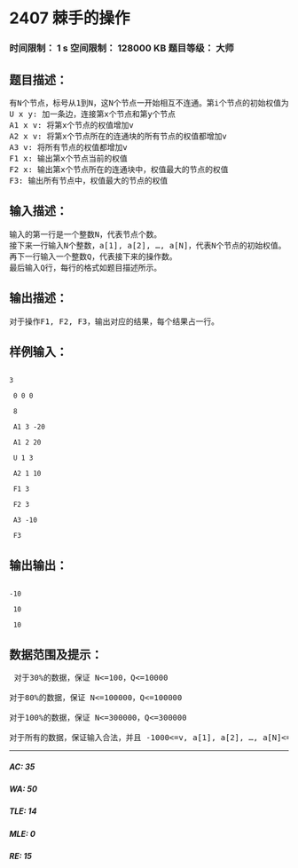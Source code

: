 # 2407 棘手的操作   
### 时间限制： 1 s     空间限制： 128000 KB     题目等级： 大师  
## 题目描述：  

<pre>
有N个节点，标号从1到N，这N个节点一开始相互不连通。第i个节点的初始权值为a[i]，接下来有如下一些操作：
U x y: 加一条边，连接第x个节点和第y个节点
A1 x v: 将第x个节点的权值增加v
A2 x v: 将第x个节点所在的连通块的所有节点的权值都增加v
A3 v: 将所有节点的权值都增加v
F1 x: 输出第x个节点当前的权值
F2 x: 输出第x个节点所在的连通块中，权值最大的节点的权值
F3: 输出所有节点中，权值最大的节点的权值
</pre>
  
  
## 输入描述：  

<pre>
输入的第一行是一个整数N，代表节点个数。
接下来一行输入N个整数，a[1], a[2], …, a[N]，代表N个节点的初始权值。
再下一行输入一个整数Q，代表接下来的操作数。
最后输入Q行，每行的格式如题目描述所示。
</pre>
  
  
## 输出描述：  

<pre>
对于操作F1, F2, F3，输出对应的结果，每个结果占一行。
</pre>
  
  
## 样例输入：  

<pre><code>
3  
  
 0 0 0  
  
 8  
  
 A1 3 -20  
  
 A1 2 20  
  
 U 1 3  
  
 A2 1 10  
  
 F1 3  
  
 F2 3  
  
 A3 -10  
  
 F3
</code></pre>
  
  
## 输出输出：  

<pre><code>
-10  
  
 10  
  
 10
</code></pre>
  
  
## 数据范围及提示：  

<pre>
 对于30%的数据，保证 N<=100，Q<=10000
 
对于80%的数据，保证 N<=100000，Q<=100000
 
对于100%的数据，保证 N<=300000，Q<=300000
 
对于所有的数据，保证输入合法，并且 -1000<=v, a[1], a[2], …, a[N]<=1000
</pre>
  
  
***  

##### AC: 35  
##### WA: 50  
##### TLE: 14  
##### MLE: 0  
##### RE: 15  
